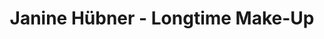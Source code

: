 ---
title: "Janine Hübner - Longtime Make-Up"
url: /berlin/janine-huebner-longtime-make-up/
shop: Kosmetik
---